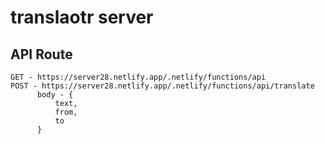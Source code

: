 # translaotr server

## API Route
```
GET - https://server28.netlify.app/.netlify/functions/api
POST - https://server28.netlify.app/.netlify/functions/api/translate
      body - {
          text,
          from,
          to
      }
```
